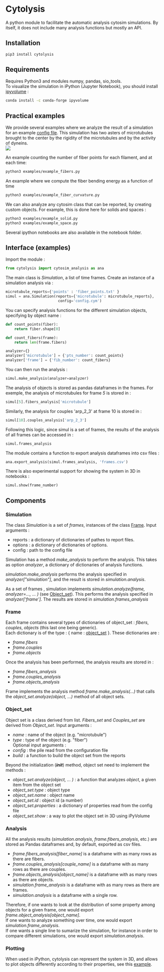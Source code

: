 # Cytolysis
A python module to facilitate the automatic analysis cytosim simulations.
By itself, it does not include many analysis functions but mostly an API.

## Installation
```bash
pip3 install cytolysis
```

## Requirements
Requires Python3 and modules numpy, pandas, sio_tools.  
To visualize the simulation in iPython (Jupyter Notebook), 
you should install [ipyvolume](https://ipyvolume.readthedocs.io/en/latest/install.html) :
```bash
conda install -c conda-forge ipyvolume
```

## Practical examples
We provide several examples where we analyze the result of a simulation for an example [config file](example_data/example.cym). 
This simulation has two asters of microtubules brought to the center by the rigidity of the microtubules and by the activity of dyneins.  
![](examples/example.jpg) 

An example counting the number of fiber points for each filament, and at each time:
```bash
python3 examples/example_fibers.py
```
An example where we compute the fiber bending energy as a function of time
```bash
python3 examples/example_fiber_curvature.py
```
We can also analyze any cytosim class that can be reported, by creating custom objects. 
For example, this is done here for solids and spaces :
```bash
python3 examples/example_solid.py
python3 examples/example_space.py
```
Several ipython notebooks are also available in the notebook folder. 

## Interface (examples)
Import the module : 
```python
from cytolysis import cytosim_analysis as ana
```

The main class is *Simulation*, a list of time frames. Create an instance of a simulation analysis via :
```python
microtubule_reports={'points' : 'fiber_points.txt' }
simul = ana.Simulation(reports={'microtubule': microtubule_reports},
                        config='config.cym') 
```

You can specify analysis functions for the different simulation objects, specifying by object name :
```python
def count_points(fiber):
    return fiber.shape[0]

def count_fibers(frame):
    return len(frame.fibers)

analyzer={}
analyzer['microtubule'] = {'pts_number': count_points}
analyzer['frame'] = {'fib_number': count_fibers}
```

You can then run the analysis :
```python
simul.make_analysis(analyzer=analyzer)
```

The analysis of objects is stored as pandas dataframes in the frames. For exemple, the analysis of microtubules for frame *5* is stored in :
```python
simul[5].fibers_analysis['microtubule']
```
Similarly, the analysis for couples 'arp_2_3' at frame 10 is stored in :
```python
simul[10].couples_analysis['arp_2_3']
```
Following this logic, since simul is a set of frames, the results of the analysis of all frames can be accessed in :
```python
simul.frames_analysis
```

The module contains a function to export analysis dataframes into csv files :
```python
ana.export_analysis(simul.frames_analysis, 'frames.csv')
```

There is also experimental support for showing the system in 3D in notebooks :
```python
simul.show(frame_number)
```


## Components

### Simulation
The class *Simulation* is a set of *frames*, instances of the class [Frame](#frame). Input arguments : 
- reports : a dictionary of dictionaries of pathes to report files.
- options : a dictionary of dictionaries of options.
- config : path to the config file

Simulation has a method *make_analysis* to perform the analysis. 
This takes as option *analyzer*, a dictionary of dictionaries of analysis functions.  

*simulation.make_analysis* performs the analysis specified in *analyzer["simulation"]*, 
and the result is stored in *simulation.analysis*.  

As a set of frames , simulation implements *simulation.analyze(frame, analyzer=..., ... )* (see [Object_set](#object_set)).
This performs the analysis specified in *analyzer['frame']*. The results are stored in *simulation.frames_analysis*
 
### Frame
Each frame contains several types of dictionaries of object_set : *fibers*,  *couples*, *objects* (this last one being generic).  
Each dictionary is of the type : { name : [object_set](#object_set) }.
These dictionaries are :
- *frame.fibers*
- *frame.couples*
- *frame.objects*

Once the analysis has been performed, the analysis results are stored in :
- *frame.fibers_analysis*
- *frame.couples_analysis*
- *frame.objects_analysis*

Frame implements the analysis method *frame.make_analysis(...)* that calls the *object_set.analyze(object, ...)* method of all object sets. 
 
### Object_set
Object set is a class derived from list. *Fibers_set* and *Couples_set* are derived from *Object_set*. Input arguments :
- *name* : name of the object (e.g. "microtubule")
- *type* : type of the object (e.g. "fiber")  
Optional input arguments :
- *config* : the pile read from the configuration file
- *build* : a function to build the object set from the reports  
 
Beyond the initialization (*__init__*) method, object set need to implement the methods :
- *object_set.analyze(object, ... )* : a function that analyzes *object*, a given item from the object set
- *object_set.type* : object type 
- *object_set.name* : object name 
- *object_set.id* : object id (a number) 
- *object_set.properties* : a dictionary of properties read from the config file
- *object_set.show* : a way to plot the object set in 3D using iPyVolume

### Analysis
All the analysis results (*simulation.analysis*, *frame.fibers_analysis*, etc.) are stored as Pandas dataframes and, by default, exported as csv files.
- *frame.fibers_analysis[fiber_name]* is a dataframe with as many rows as there are fibers.
- *frame.couples_analysis[couple_name]* is a dataframe with as many rows as there are couples.
- *frame.objects_analysis[object_name]* is a dataframe with as many rows as there are objects.
- *simulation.frame_analysis* is a dataframe with as many rows as there are frames.
- *simulation.analysis* is a dataframe with a single row.

Therefore, if one wants to look at the distribution of some property among objects for a given frame, 
one would export *frame.object_analysis[object_name]*.  
If one wants to analyze something over time, one would export *simulation.frame_analysis*.  
If one wants a single line to sumarize the simulation, for instance in order to compare different simulations, one would
export *simulation.analysis*.

### Plotting
When used in iPython, cytolysis can represent the system in 3D, 
and allows to plot objects differently according to their properties, 
see this [example](notebooks/display_examples.ipynb).